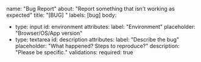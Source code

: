 name: "Bug Report"
about: "Report something that isn't working as expected"
title: "[BUG] <your title here>"
labels: [bug]
body:
  - type: input
    id: environment
    attributes:
      label: "Environment"
      placeholder: "Browser/OS/App version"
  - type: textarea
    id: description
    attributes:
      label: "Describe the bug"
      placeholder: "What happened? Steps to reproduce?"
      description: "Please be specific."
    validations:
      required: true
